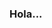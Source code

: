 ### Hola...

<!--


- 🔭 I’m currently working on Applied Computers
- 🌱 I’m currently learning Web Applications and OOPS
- 📫 Reach me at Agraja_Gottipati.7 (ig).
-->
